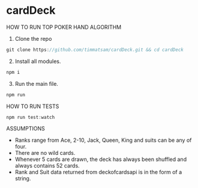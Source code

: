 # cardDeck

HOW TO RUN TOP POKER HAND ALGORITHM
1. Clone the repo
```js
git clone https://github.com/timmatsam/cardDeck.git && cd cardDeck
```
2. Install all modules.
```js
npm i
```
3. Run the main file. 
```js
npm run
```

HOW TO RUN TESTS
```js
npm run test:watch
```

ASSUMPTIONS
* Ranks range from Ace, 2-10, Jack, Queen, King and suits can be any of four. 
* There are no wild cards.
* Whenever 5 cards are drawn, the deck has always been shuffled and always contains 52 cards.
* Rank and Suit data returned from deckofcardsapi is in the form of a string. 
